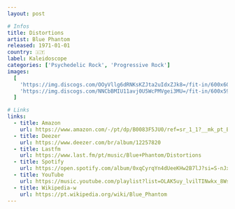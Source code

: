```yaml
---
layout: post

# Infos
title: Distortions
artist: Blue Phantom
released: 1971-01-01
country: 🇮🇹
label: Kaleidoscope
categories: ['Psychedelic Rock', 'Progressive Rock']
images:
  [
    'https://img.discogs.com/OOyVllg6dRNKsKZJta2uIdxZJk8=/fit-in/600x600/filters:strip_icc():format(jpeg):mode_rgb():quality(90)/discogs-images/R-1718480-1420059078-9183.jpeg.jpg',
    'https://img.discogs.com/NNCbBMIU11avj0U5WcPMVgei3MU=/fit-in/600x595/filters:strip_icc():format(jpeg):mode_rgb():quality(90)/discogs-images/R-1718480-1420059098-4038.jpeg.jpg',
  ]

# Links
links:
  - title: Amazon
    url: https://www.amazon.com/-/pt/dp/B0083F5JU0/ref=sr_1_1?__mk_pt_BR=%C3%85M%C3%85%C5%BD%C3%95%C3%91&crid=FXX01M1B9QA1&dchild=1&keywords=blue+phantom+distortions&qid=1614654991&sprefix=blue+phantom+dist%2Caps%2C300&sr=8-1&tag=kvnol08-20
  - title: Deezer
    url: https://www.deezer.com/br/album/12257820
  - title: Lastfm
    url: https://www.last.fm/pt/music/Blue+Phantom/Distortions
  - title: Spotify
    url: https://open.spotify.com/album/0xqCyrqYn4dUeeKHw2B7lJ?si=S-nJxfCmS86sV6LflNhN2w
  - title: YouTube
    url: https://music.youtube.com/playlist?list=OLAK5uy_lvilTINwkx_8WspvqkcW1bgi0utzAlcYQ
  - title: Wikipedia-w
    url: https://pt.wikipedia.org/wiki/Blue_Phantom
---
```


